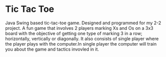 # Tic Tac Toe
Java Swing based tic-tac-toe game.
Designed and programmed for my 2-2  project.
A fun game that involves 2 players marking Xs and Os on a 3x3 board with the objective of getting one type of marking 3 in a row; horizontally, vertically or diagonally.
It also consists of single player where the player plays with the computer.In single player the computer will train you about the game and tactics invovled in it. 
